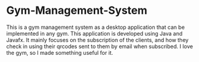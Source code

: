 # Gym-Management-System
This is a gym management system as a desktop application that can be implemented in any gym.
This application is developed using Java and Javafx.
It mainly focuses on the subscription of the clients, and how they check in using their qrcodes sent to them by email when subscribed.
I love the gym, so I made something useful for it.
